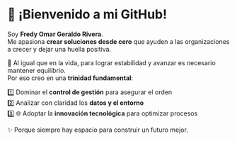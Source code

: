 # 👋 ¡Bienvenido a mi GitHub!  

Soy **Fredy Omar Geraldo Rivera**.  
Me apasiona **crear soluciones desde cero** que ayuden a las organizaciones a crecer y dejar una huella positiva.  

🌱 Al igual que en la vida, para lograr estabilidad y avanzar es necesario mantener equilibrio.  
Por eso creo en una **trinidad fundamental**:  

1️⃣ Dominar el **control de gestión** para asegurar el orden  
2️⃣ Analizar con claridad los **datos y el entorno**  
3️⃣ 🌐 Adoptar la **innovación tecnológica** para optimizar procesos  

✨ Porque siempre hay espacio para construir un futuro mejor. 
